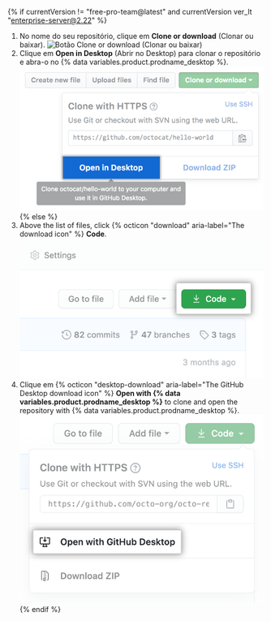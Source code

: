 {% if currentVersion != "free-pro-team@latest" and currentVersion ver_lt "enterprise-server@2.22" %}
1. No nome do seu repositório, clique em **Clone or download** (Clonar ou baixar). ![Botão Clone or download (Clonar ou baixar)](/assets/images/help/repository/clone-repo-clone-url-button.png)
1. Clique em **Open in Desktop** (Abrir no Desktop) para clonar o repositório e abra-o no {% data variables.product.prodname_desktop %}. ![Botão Open in Desktop (Abrir no Desktop)](/assets/images/help/desktop/open-in-desktop-button.png)
{% else %}
1. Above the list of files, click {% octicon "download" aria-label="The download icon" %} **Code**. !["Code" button](/assets/images/help/repository/code-button.png)
1. Clique em
{% octicon "desktop-download" aria-label="The GitHub Desktop download icon" %} **Open with {% data variables.product.prodname_desktop %}** to clone and open the repository with {% data variables.product.prodname_desktop %}.
  !["Open with {% data variables.product.prodname_desktop %}" button](/assets/images/help/repository/open-with-desktop.png)
{% endif %}
